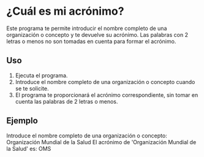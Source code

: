 # ¿Cuál es mi acrónimo?

Este programa te permite introducir el nombre completo de una organización o concepto y te devuelve su acrónimo. Las palabras con 2 letras o menos no son tomadas en cuenta para formar el acrónimo.

## Uso

1. Ejecuta el programa.
2. Introduce el nombre completo de una organización o concepto cuando se te solicite.
3. El programa te proporcionará el acrónimo correspondiente, sin tomar en cuenta las palabras de 2 letras o menos.

## Ejemplo

Introduce el nombre completo de una organización o concepto: Organización Mundial de la Salud
El acrónimo de 'Organización Mundial de la Salud' es: OMS
